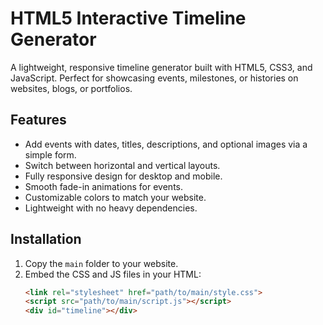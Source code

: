 # HTML5 Interactive Timeline Generator

A lightweight, responsive timeline generator built with HTML5, CSS3, and JavaScript. Perfect for showcasing events, milestones, or histories on websites, blogs, or portfolios.

## Features
- Add events with dates, titles, descriptions, and optional images via a simple form.
- Switch between horizontal and vertical layouts.
- Fully responsive design for desktop and mobile.
- Smooth fade-in animations for events.
- Customizable colors to match your website.
- Lightweight with no heavy dependencies.

## Installation
1. Copy the `main` folder to your website.
2. Embed the CSS and JS files in your HTML:
   ```html
   <link rel="stylesheet" href="path/to/main/style.css">
   <script src="path/to/main/script.js"></script>
   <div id="timeline"></div>
